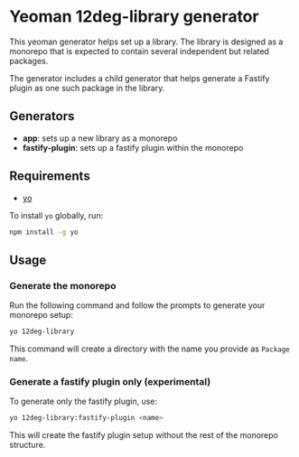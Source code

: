 # Yeoman 12deg-library generator

This yeoman generator helps set up a library. The library is designed as a monorepo that is expected to contain several independent but related packages. 

The generator includes a child generator that helps generate a Fastify plugin as one such package in the library.

## Generators
  - **app**: sets up a new library as a monorepo
  - **fastify-plugin**:  sets up a fastify plugin within the monorepo

## Requirements
  - [yo](https://github.com/yeoman/yo)

To install `yo` globally, run:

```bash
npm install -g yo
```

## Usage

### Generate the monorepo
Run the following command and follow the prompts to generate your monorepo setup:

```bash
yo 12deg-library
```

This command will create a directory with the name you provide as `Package name`.

### Generate a fastify plugin only (experimental)
To generate only the fastify plugin, use:

```bash
yo 12deg-library:fastify-plugin <name>
```

This will create the fastify plugin setup without the rest of the monorepo structure.
